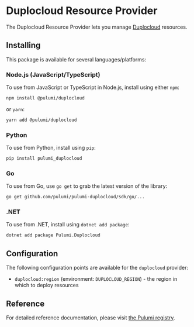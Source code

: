 # Duplocloud Resource Provider

The Duplocloud Resource Provider lets you manage [Duplocloud](http://example.com) resources.

## Installing

This package is available for several languages/platforms:

### Node.js (JavaScript/TypeScript)

To use from JavaScript or TypeScript in Node.js, install using either `npm`:

```bash
npm install @pulumi/duplocloud
```

or `yarn`:

```bash
yarn add @pulumi/duplocloud
```

### Python

To use from Python, install using `pip`:

```bash
pip install pulumi_duplocloud
```

### Go

To use from Go, use `go get` to grab the latest version of the library:

```bash
go get github.com/pulumi/pulumi-duplocloud/sdk/go/...
```

### .NET

To use from .NET, install using `dotnet add package`:

```bash
dotnet add package Pulumi.Duplocloud
```

## Configuration

The following configuration points are available for the `duplocloud` provider:

- `duplocloud:region` (environment: `DUPLOCLOUD_REGION`) - the region in which to deploy resources

## Reference

For detailed reference documentation, please visit [the Pulumi registry](https://www.pulumi.com/registry/packages/duplocloud/api-docs/).
